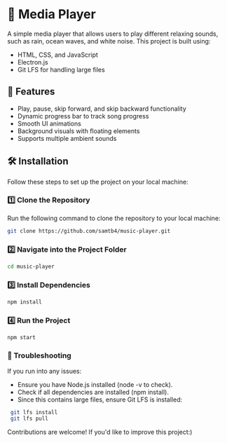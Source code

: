 # 🎵 Media Player

A simple media player that allows users to play different relaxing sounds, such as rain, ocean waves, and white noise.
This project is built using:

- HTML, CSS, and JavaScript
- Electron.js 
- Git LFS for handling large files

## 📌 Features
- Play, pause, skip forward, and skip backward functionality
- Dynamic progress bar to track song progress
- Smooth UI animations
- Background visuals with floating elements
- Supports multiple ambient sounds

## 🛠️ Installation
Follow these steps to set up the project on your local machine:

### 1️⃣ Clone the Repository
Run the following command to clone the repository to your local machine:
```sh
git clone https://github.com/samtb4/music-player.git
```
### 2️⃣ Navigate into the Project Folder
```sh
cd music-player
```
### 3️⃣ Install Dependencies
```sh
npm install
```
### 4️⃣ Run the Project
```sh
npm start
```
### 🔧 Troubleshooting

If you run into any issues:

- Ensure you have Node.js installed (node -v to check).
- Check if all dependencies are installed (npm install).
- Since this contains large files, ensure Git LFS is installed:
```sh
 git lfs install
 git lfs pull
```

Contributions are welcome! If you'd like to improve this project:) 
